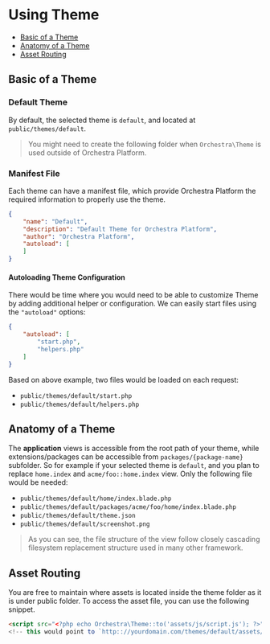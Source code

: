 Using Theme
==============

* [Basic of a Theme](#basic-of-a-theme)
* [Anatomy of a Theme](#anatomy-of-a-theme)
* [Asset Routing](#asset-routing)

## Basic of a Theme

### Default Theme

By default, the selected theme is `default`, and located at `public/themes/default`.

> You might need to create the following folder when `Orchestra\Theme` is used outside of Orchestra Platform.

### Manifest File

Each theme can have a manifest file, which provide Orchestra Platform the required information to properly use the theme.

```json
{
	"name": "Default",
	"description": "Default Theme for Orchestra Platform",
	"author": "Orchestra Platform",
	"autoload": [
	]
}
```

#### Autoloading Theme Configuration

There would be time where you would need to be able to customize Theme by adding additional helper or configuration. We can easily start files using the `"autoload"` options:

```json
{
	"autoload": [
		"start.php",
		"helpers.php"
	]
}
```

Based on above example, two files would be loaded on each request:

* `public/themes/default/start.php`
* `public/themes/default/helpers.php`

## Anatomy of a Theme

The **application** views is accessible from the root path of your theme, while extensions/packages can be accessible from `packages/{package-name}` subfolder. So for example if your selected theme is `default`, and you plan to replace `home.index` and `acme/foo::home.index` view. Only the following file would be needed:

* `public/themes/default/home/index.blade.php`
* `public/themes/default/packages/acme/foo/home/index.blade.php`
* `public/themes/default/theme.json`
* `public/themes/default/screenshot.png`

> As you can see, the file structure of the view follow closely cascading filesystem replacement structure used in many other framework.

## Asset Routing

You are free to maintain where assets is located inside the theme folder as it is under public folder. To access the asset file, you can use the following snippet.

```html
<script src="<?php echo Orchestra\Theme::to('assets/js/script.js'); ?>">
<!-- this would point to `http:://yourdomain.com/themes/default/assets/js/script.js` -->
```

